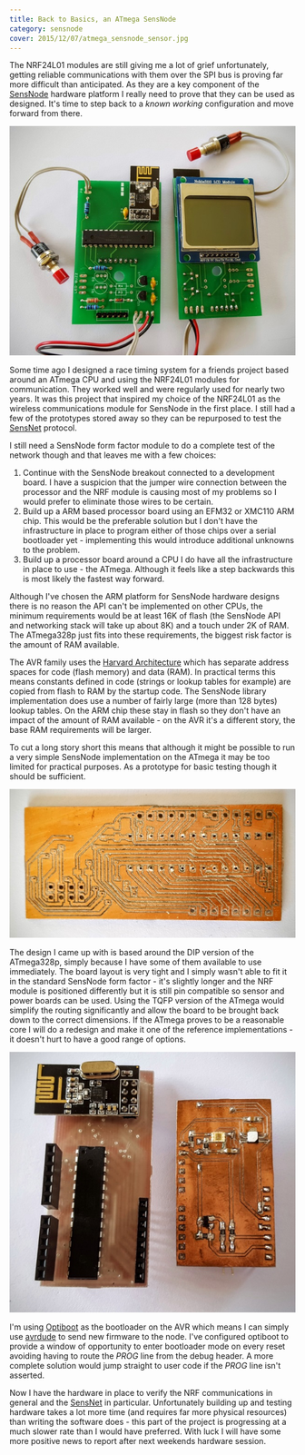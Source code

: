```yaml
---
title: Back to Basics, an ATmega SensNode
category: sensnode
cover: 2015/12/07/atmega_sensnode_sensor.jpg
---
```

The NRF24L01 modules are still giving me a lot of grief unfortunately, getting
reliable communications with them over the SPI bus is proving far more difficult
than anticipated. As they are a key component of the [SensNode](/pages/sensnode/index.html)
hardware platform I really need to prove that they can be used as designed. It's
time to step back to a *known working* configuration and move forward from there.

![Swim Timer Modules](/images/2015/12/07/swimtimer.jpg)

Some time ago I designed a race timing system for a friends project based
around an ATmega CPU and using the NRF24L01 modules for communication. They
worked well and were regularly used for nearly two years. It was this project
that inspired my choice of the NRF24L01 as the wireless communications module
for SensNode in the first place. I still had a few of the prototypes stored
away so they can be repurposed to test the [SensNet](/pages/sensnet/index.html)
protocol.

I still need a SensNode form factor module to do a complete test of the network
though and that leaves me with a few choices:

1. Continue with the SensNode breakout connected to a development board. I have
   a suspicion that the jumper wire connection between the processor and the
   NRF module is causing most of my problems so I would prefer to eliminate
   those wires to be certain.
2. Build up a ARM based processor board using an EFM32 or XMC110 ARM chip. This
   would be the preferable solution but I don't have the infrastructure in place
   to program either of those chips over a serial bootloader yet - implementing
   this would introduce additional unknowns to the problem.
3. Build up a processor board around a CPU I do have all the infrastructure in
   place to use - the ATmega. Although it feels like a step backwards this is
   most likely the fastest way forward.

Although I've chosen the ARM platform for SensNode hardware designs there is
no reason the API can't be implemented on other CPUs, the minimum requirements
would be at least 16K of flash (the SensNode API and networking stack will
take up about 8K) and a touch under 2K of RAM. The ATmega328p just fits into
these requirements, the biggest risk factor is the amount of RAM available.

The AVR family uses the [Harvard Architecture](https://en.wikipedia.org/wiki/Harvard_architecture)
which has separate address spaces for code (flash memory) and data (RAM). In
practical terms this means constants defined in code (strings or lookup
tables for example) are copied from flash to RAM by the startup code. The
SensNode library implementation does use a number of fairly large (more than
128 bytes) lookup tables. On the ARM chip these stay in flash so they don't
have an impact of the amount of RAM available - on the AVR it's a different
story, the base RAM requirements will be larger.

To cut a long story short this means that although it might be possible to run
a very simple SensNode implementation on the ATmega it may be too limited for
practical purposes. As a prototype for basic testing though it should be sufficient.

![SensNode ATmega PCB](/images/2015/12/07/atmega_sensnode.jpg)

The design I came up with is based around the DIP version of the ATmega328p,
simply because I have some of them available to use immediately. The board
layout is very tight and I simply wasn't able to fit it in the standard
SensNode form factor - it's slightly longer and the NRF module is positioned
differently but it is still pin compatible so sensor and power boards can
be used. Using the TQFP version of the ATmega would simplify the routing
significantly and allow the board to be brought back down to the correct
dimensions. If the ATmega proves to be a reasonable core I will do a redesign
and make it one of the reference implementations - it doesn't hurt to have a
good range of options.

![ATmega Form Factor](/images/2015/12/07/atmega_sensnode_sensor.jpg)

I'm using [Optiboot](https://github.com/Optiboot/optiboot) as the bootloader
on the AVR which means I can simply use [avrdude](http://www.nongnu.org/avrdude/)
to send new firmware to the node. I've configured optiboot to provide a window
of opportunity to enter bootloader mode on every reset avoiding having to route
the *PROG* line from the debug header. A more complete solution would jump
straight to user code if the *PROG* line isn't asserted.

Now I have the hardware in place to verify the NRF communications in general
and the [SensNet](/pages/sensnet/index.html) in particular. Unfortunately
building up and testing hardware takes a lot more time (and requires far more
physical resources) than writing the software does - this part of the project
is progressing at a much slower rate than I would have preferred. With luck
I will have some more positive news to report after next weekends hardware
session.


